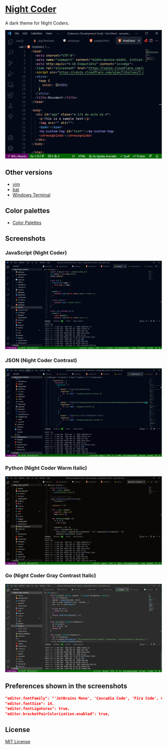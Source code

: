 # [Night Coder](https://marketplace.visualstudio.com/items?itemName=a5hk.night-coder)

A dark theme for Night Coders.

![html](/screenshot/demo.gif)

## Other versions

- [vim](/color-themes/vim/colors/)
- [bat](/color-themes/bat/)
- [Windows Terminal](/color-themes/windows-terminal/)

## Color palettes

- [Color Palettes](/color-themes/ColorPalette.md)

## Screenshots

### JavaScript (Night Coder)

![javascript](/screenshot/n-javascript.png)

### JSON (Night Coder Contrast)

![json](/screenshot/nc-json.png)

### Python (Night Coder Warm Italic)

![python](/screenshot/nwi-python.png)

### Go (Night Coder Gray Contrast Italic)

![python](/screenshot/ngci-go.png)

## Preferences shown in the screenshots

```json
"editor.fontFamily": "'JetBrains Mono', 'Cascadia Code', 'Fira Code', Consolas, 'Courier New', monospace",
"editor.fontSize": 14,
"editor.fontLigatures": true,
"editor.bracketPairColorization.enabled": true,
```

## License

[MIT License](/LICENSE)
